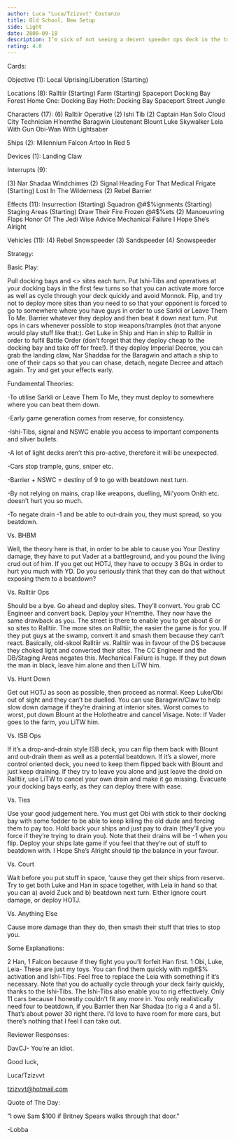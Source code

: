 ```yaml
---
author: Luca "Luca/Tzizvvt" Costanzo
title: Old School, New Setup
side: Light
date: 2000-09-18
description: I’m sick of not seeing a decent speeder ops deck in the top 10.
rating: 4.0
---
```

Cards: 

Objective (1):
Local Uprising/Liberation (Starting)

Locations (8):
Ralltiir (Starting)
Farm (Starting)
Spaceport Docking Bay
Forest
Home One: Docking Bay
Hoth: Docking Bay
Spaceport Street
Jungle

Characters (17):
(6) Ralltiir Operative
(2) Ishi Tib
(2) Captain Han Solo
Cloud City Technician
H’nemthe
Baragwin
Lieutenant Blount
Luke Skywalker
Leia With Gun
Obi-Wan With Lightsaber

Ships (2):
Milennium Falcon
Artoo In Red 5

Devices (1):
Landing Claw

Interrupts (9):

(3) Nar Shadaa Windchimes
(2) Signal
Heading For That Medical Frigate (Starting)
Lost In The Wilderness
(2) Rebel Barrier

Effects (11):
Insurrection (Starting)
Squadron @#$%ignments (Starting)
Staging Areas (Starting)
Draw Their Fire
Frozen @#$%ets
(2) Manoeuvring Flaps
Honor Of The Jedi
Wise Advice
Mechanical Failure
I Hope She’s Alright

Vehicles (11):
(4) Rebel Snowspeeder
(3) Sandspeeder
(4) Snowspeeder


Strategy: 

Basic Play:

Pull docking bays and <> sites each turn.  Put Ishi-Tibs and operatives at your docking bays in the first few turns so that you can activate more force as well as cycle through your deck quickly and avoid Monnok.  Flip, and try not to deploy more sites than you need to so that your opponent is forced to go to somewhere where you have guys in order to use Sarkli or Leave Them To Me.  Barrier whatever they deploy and then beat it down next turn.  Put ops in cars whenever possible to stop weapons/tramples (not that anyone would play stuff like that:).  Get Luke in Ship and Han in ship to Ralltiir in order to fulfil Battle Order (don’t forget that they deploy cheap to the docking bay and take off for free!).  If they deploy Imperial Decree, you can grab the landing claw, Nar Shaddaa for the Baragwin and attach a ship to one of their caps so that you can chase, detach, negate Decree and attach again.  Try and get your effects early.

Fundamental Theories:

-To utilise Sarkli or Leave Them To Me, they must deploy to somewhere where you can beat them down.
-Early game generation comes from reserve, for consistency.
-Ishi-Tibs, signal and NSWC enable you access to important components and silver bullets.
-A lot of light decks aren’t this pro-active, therefore it will be unexpected.
-Cars stop trample, guns, sniper etc.
-Barrier + NSWC = destiny of 9 to go with beatdown next turn.
-By not relying on mains, crap like weapons, duelling, Mii’yoom Onith etc. doesn’t hurt you so much.
-To negate drain -1 and be able to out-drain you, they must spread, so you beatdown.

Vs. BHBM

Well, the theory here is that, in order to be able to cause you Your Destiny damage, they have to put Vader at a battleground, and you pound the living crud out of him.  If you get out HOTJ, they have to occupy 3 BGs in order to hurt you much with YD.  Do you seriously think that they can do that without exposing them to a beatdown?

Vs. Ralltiir Ops

Should be a bye.  Go ahead and deploy sites.  They’ll convert.  You grab CC Engineer and convert back.  Deploy your H’nemthe.  They now have the same drawback as you.  The street is there to enable you to get about 6 or so sites to Ralltiir.  The more sites on Ralltiir, the easier the game is for you.  If they put guys at the swamp, convert it and smash them because they can’t react.  Basically, old-skool Ralltiir vs. Ralltiir was in favour of the DS because they choked light and converted their sites.  The CC Engineer and the DB/Staging Areas negates this.  Mechanical Failure is huge.  If they put down the man in black, leave him alone and then LiTW him.

Vs. Hunt Down

Get out HOTJ as soon as possible, then proceed as normal.  Keep Luke/Obi out of sight and they can’t be duelled.	You can use Baragwin/Claw to help slow down damage if they’re draining at interior sites.  Worst comes to worst, put down Blount at the Holotheatre and cancel Visage.  Note: if Vader goes to the farm, you LiTW him.

Vs. ISB Ops

If it’s a drop-and-drain style ISB deck, you can flip them back with Blount and out-drain them as well as a potential beatdown.  If it’s a slower, more control oriented deck, you need to keep them flipped back with Blount and just keep draining.  If they try to leave you alone and just leave the droid on Ralltiir, use LiTW to cancel your own drain and make it go missing.  Evacuate your docking bays early, as they can deploy there with ease.

Vs. Ties

Use your good judgement here.  You must get Obi with stick to their docking bay with some fodder to be able to keep killing the old dude and forcing them to pay too.  Hold back your ships and just pay to drain (they’ll give you force if they’re trying to drain you).	Note that their drains will be -1 when you flip.  Deploy your ships late game if you feel that they’re out of stuff to beatdown with.  I Hope She’s Alright should tip the balance in your favour.

Vs. Court

Wait before you put stuff in space, ’cause they get their ships from reserve.  Try to get both Luke and Han in space together, with Leia in hand so that you can a) avoid Zuck and b) beatdown next turn.  Either ignore court damage, or deploy HOTJ.

Vs. Anything Else

Cause more damage than they do, then smash their stuff that tries to stop you.

Some Explanations:

2 Han, 1 Falcon because if they fight you you’ll forfeit Han first.  1 Obi, Luke, Leia- These are just my toys.  You can find them quickly with m@#$% activation and Ishi-Tibs.  Feel free to replace the Leia with something if it’s necessary.  Note that you do actually cycle through your deck fairly quickly, thanks to the Ishi-Tibs.  The Ishi-Tibs also enable you to rig effectively.  Only 11 cars because I honestly couldn’t fit any more in.  You only realistically need four to beatdown, if you Barrier then Nar Shadaa (to rig a 4 and a 5).  That’s about power 30 right there.  I’d love to have room for more cars, but there’s nothing that I feel I can take out.

Reviewer Responses:

DavCJ- You’re an idiot.

Good luck,
Luca/Tzizvvt
tzizvvt@hotmail.com

Quote of The Day:
”I owe Sam $100 if Britney Spears walks through that door.”
-Lobba	 